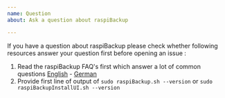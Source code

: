 ```yaml
---
name: Question 
about: Ask a question about raspiBackup

---
```


If you have a question about raspiBackup please check whether following resources answer your question first before opening an issue :

1. Read the raspiBackup FAQ's first which answer a lot of common questions [English](https://www.linux-tips-and-tricks.de/en/faq) - [German](https://www.linux-tips-and-tricks.de/de/faq)
2. Provide first line of output of `sudo raspiBackup.sh --version` or `sudo raspiBackupInstallUI.sh --version`
